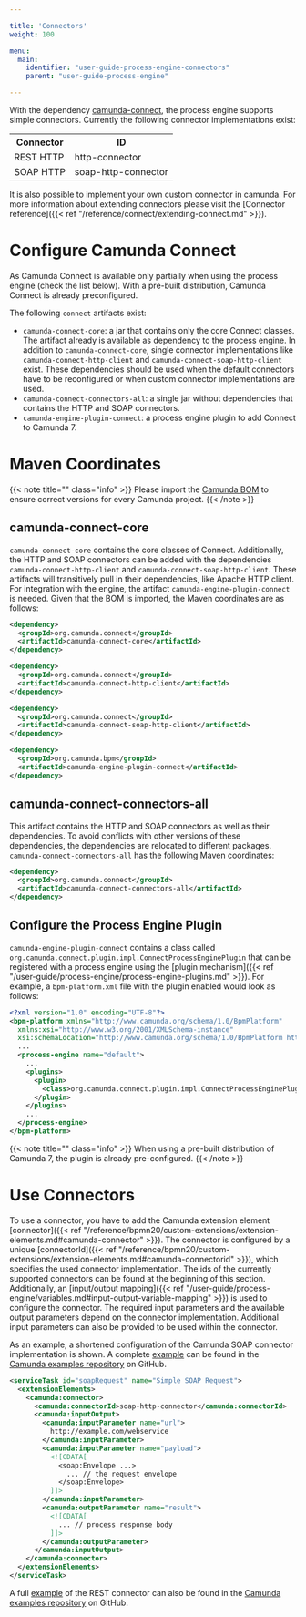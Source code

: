 ```yaml
---

title: 'Connectors'
weight: 100

menu:
  main:
    identifier: "user-guide-process-engine-connectors"
    parent: "user-guide-process-engine"

---
```



With the dependency [camunda-connect](https://github.com/camunda/camunda-connect), the process engine supports simple
connectors. Currently the following connector implementations exist:

<table class="table">
  <tr>
    <th>Connector</th>
    <th>ID</th>
  </tr>
  <tr>
    <td>REST HTTP</td>
    <td>http-connector</td>
  </tr>
  <tr>
    <td>SOAP HTTP</td>
    <td>soap-http-connector</td>
  </tr>
</table>

It is also possible to implement your own custom connector in camunda. For more information about extending connectors please visit the [Connector reference]({{< ref "/reference/connect/extending-connect.md" >}}). 


# Configure Camunda Connect

As Camunda Connect is available only partially when using the process engine (check the list below). With a pre-built distribution, Camunda Connect is already preconfigured.

The following `connect` artifacts exist:

* `camunda-connect-core`: a jar that contains only the core Connect classes. The artifact already is available as dependency to the process engine. In addition to `camunda-connect-core`, single connector implementations like `camunda-connect-http-client` and `camunda-connect-soap-http-client` exist. These dependencies should be used when the default connectors have to be reconfigured or when custom connector implementations are used.
* `camunda-connect-connectors-all`: a single jar without dependencies that contains the HTTP and SOAP connectors.
* `camunda-engine-plugin-connect`: a process engine plugin to add Connect to Camunda 7.


# Maven Coordinates

{{< note title="" class="info" >}}
  Please import the [Camunda BOM](/get-started/apache-maven/) to ensure correct versions for every Camunda project.
{{< /note >}}


## camunda-connect-core

`camunda-connect-core` contains the core classes of Connect. Additionally, the HTTP and SOAP connectors can be added with the dependencies `camunda-connect-http-client` and `camunda-connect-soap-http-client`. These artifacts will transitively pull in their dependencies, like Apache HTTP client. For integration with the engine, the artifact `camunda-engine-plugin-connect` is needed. Given that the BOM is imported, the Maven coordinates are as follows:

```xml
<dependency>
  <groupId>org.camunda.connect</groupId>
  <artifactId>camunda-connect-core</artifactId>
</dependency>
```

```xml
<dependency>
  <groupId>org.camunda.connect</groupId>
  <artifactId>camunda-connect-http-client</artifactId>
</dependency>
```

```xml
<dependency>
  <groupId>org.camunda.connect</groupId>
  <artifactId>camunda-connect-soap-http-client</artifactId>
</dependency>
```

```xml
<dependency>
  <groupId>org.camunda.bpm</groupId>
  <artifactId>camunda-engine-plugin-connect</artifactId>
</dependency>
```


## camunda-connect-connectors-all

This artifact contains the HTTP and SOAP connectors as well as their dependencies. To avoid conflicts with other versions of these dependencies, the dependencies are relocated to different packages. `camunda-connect-connectors-all` has the following Maven coordinates:

```xml
<dependency>
  <groupId>org.camunda.connect</groupId>
  <artifactId>camunda-connect-connectors-all</artifactId>
</dependency>
```


## Configure the Process Engine Plugin

`camunda-engine-plugin-connect` contains a class called `org.camunda.connect.plugin.impl.ConnectProcessEnginePlugin` that can be registered with a process engine using the [plugin mechanism]({{< ref "/user-guide/process-engine/process-engine-plugins.md" >}}). For example, a `bpm-platform.xml` file with the plugin enabled would look as follows:

```xml
<?xml version="1.0" encoding="UTF-8"?>
<bpm-platform xmlns="http://www.camunda.org/schema/1.0/BpmPlatform"
  xmlns:xsi="http://www.w3.org/2001/XMLSchema-instance"
  xsi:schemaLocation="http://www.camunda.org/schema/1.0/BpmPlatform http://www.camunda.org/schema/1.0/BpmPlatform ">
  ...
  <process-engine name="default">
    ...
    <plugins>
      <plugin>
        <class>org.camunda.connect.plugin.impl.ConnectProcessEnginePlugin</class>
      </plugin>
    </plugins>
    ...
  </process-engine>
</bpm-platform>
```

{{< note title="" class="info" >}}
  When using a pre-built distribution of Camunda 7, the plugin is already pre-configured.
{{< /note >}}


# Use Connectors

To use a connector, you have to add the Camunda extension element [connector]({{< ref "/reference/bpmn20/custom-extensions/extension-elements.md#camunda-connector" >}}). The connector is configured by a unique [connectorId]({{< ref "/reference/bpmn20/custom-extensions/extension-elements.md#camunda-connectorid" >}}), which specifies the used connector implementation. The ids of the currently supported connectors can be found at the beginning of this section. Additionally, an [input/output mapping]({{< ref "/user-guide/process-engine/variables.md#input-output-variable-mapping" >}}) is used to configure the connector. The required input parameters and the available output parameters depend on the connector implementation. Additional input parameters can also be provided to be used within the connector.

As an example, a shortened configuration of the Camunda SOAP connector implementation is shown. A complete [example](https://github.com/camunda/camunda-bpm-examples/tree/master/servicetask/soap-service) can be found in the [Camunda examples repository](https://github.com/camunda/camunda-bpm-examples) on GitHub.

```xml
<serviceTask id="soapRequest" name="Simple SOAP Request">
  <extensionElements>
    <camunda:connector>
      <camunda:connectorId>soap-http-connector</camunda:connectorId>
      <camunda:inputOutput>
        <camunda:inputParameter name="url">
          http://example.com/webservice
        </camunda:inputParameter>
        <camunda:inputParameter name="payload">
          <![CDATA[
            <soap:Envelope ...>
              ... // the request envelope
            </soap:Envelope>
          ]]>
        </camunda:inputParameter>
        <camunda:outputParameter name="result">
          <![CDATA[
            ... // process response body
          ]]>
        </camunda:outputParameter>
      </camunda:inputOutput>
    </camunda:connector>
  </extensionElements>
</serviceTask>
```

A full [example](https://github.com/camunda/camunda-bpm-examples/tree/master/servicetask/rest-service) of the REST connector can also be found in the [Camunda examples repository](https://github.com/camunda/camunda-bpm-examples) on GitHub.

